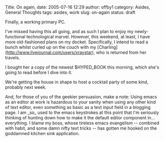 Title: On again,
date: 2005-07-16 12:29
author: offby1
category: Asides, General Thoughts
tags: asides, work
slug: on-again
status: draft

Finally, a working primary PC.

I\'ve missed having this all going, and as such I plan to enjoy my newly-functional technological marvel. However, this weekend, at least, I have more old-fashioned plans on my docket. Specifically, I intend to read a bunch whilst curled up on the couch with my \[Charling\](<http://www.livejournal.com/users/xraystar>), who is returned from her travels.

I bought her a copy of the newest \$HYPED_BOOK this morning, which she\'s going to read before I dive into it.

We\'re getting the house in shape to host a cocktail party of some kind, probably next week.

And, for those of you of the geekier persuasion, make a note: Using emacs as an editor at work is hazardous to your sanity when using any other kind of text editor, even something as basic as a text input field in a blogging page. I am \_so\_ used to the emacs keystrokes at this point that I\'m seriously thinking of hunting down how to make it the default editor component in\... everything. I blame my boss, whose tireless emacs evangelism \-- combined with habit, and some damn nifty text tricks \-- has gotten me hooked on the goddamned kitchen sink application.
